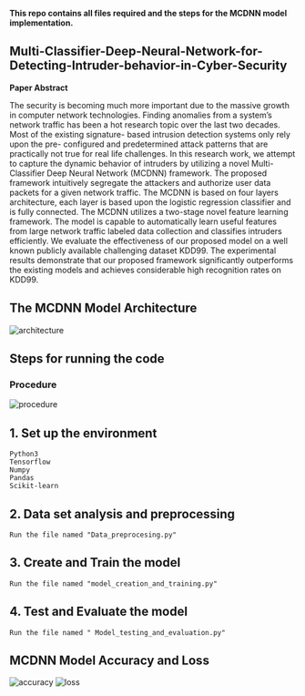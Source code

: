 **This repo contains all files required and the steps for the MCDNN  model implementation.**

## Multi-Classifier-Deep-Neural-Network-for-Detecting-Intruder-behavior-in-Cyber-Security
**Paper Abstract**


The security is becoming much more important due
to the massive growth in computer network technologies. Finding
anomalies from a system’s network traffic has been a hot research
topic over the last two decades. Most of the existing signature-
based intrusion detection systems only rely upon the pre-
configured and predetermined attack patterns that are practically
not true for real life challenges. In this research work, we attempt
to capture the dynamic behavior of intruders by utilizing a novel
Multi-Classifier Deep Neural Network (MCDNN) framework.
The proposed framework intuitively segregate the attackers and
authorize user data packets for a given network traffic. The
MCDNN is based on four layers architecture, each layer is based
upon the logistic regression classifier and is fully connected. The
MCDNN utilizes a two-stage novel feature learning framework.
The model is capable to automatically learn useful features
from large network traffic labeled data collection and classifies
intruders efficiently. We evaluate the effectiveness of our proposed
model on a well known publicly available challenging dataset
KDD99. The experimental results demonstrate that our proposed
framework significantly outperforms the existing models and
achieves considerable high recognition rates on KDD99.

## The MCDNN Model Architecture
![architecture](https://user-images.githubusercontent.com/35916017/72090710-8bd76600-3349-11ea-985f-c28075c59f60.png)

## Steps for running the code

### Procedure
![procedure](https://user-images.githubusercontent.com/35916017/72092201-cee70880-334c-11ea-8cd2-f9010958e122.png)

## 1. Set up the environment

    Python3
    Tensorflow
    Numpy
    Pandas
    Scikit-learn

## 2. Data set analysis and preprocessing
    Run the file named "Data_preprocesing.py"
## 3. Create and Train the model
    Run the file named "model_creation_and_training.py"
## 4. Test and Evaluate the model
    Run the file named " Model_testing_and_evaluation.py"  
    
## MCDNN Model Accuracy and Loss
![accuracy](https://user-images.githubusercontent.com/35916017/72091249-af4ee080-334a-11ea-82d8-416c711304dd.png) ![loss](https://user-images.githubusercontent.com/35916017/72091295-cbeb1880-334a-11ea-89ac-b2fd292b3237.png)





